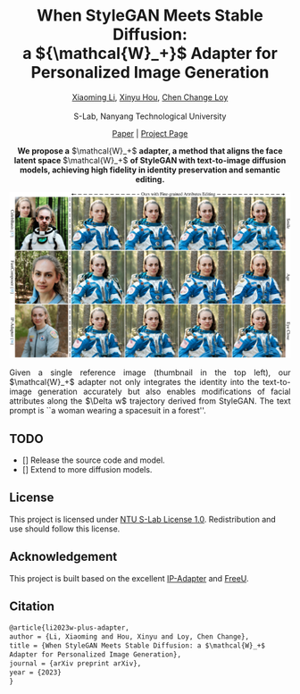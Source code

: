 
<div align="center">
<h1>When StyleGAN Meets Stable Diffusion:<br> a ${\mathcal{W}_+}$ Adapter for Personalized Image Generation</h1>

[Xiaoming Li](https://csxmli2016.github.io/), [Xinyu Hou](https://itsmag11.github.io/), [Chen Change Loy](https://www.mmlab-ntu.com/person/ccloy/)

<div>
    <sup></sup>S-Lab, Nanyang Technological University
</div>

[Paper](#) | [Project Page](https://csxmli2016.github.io/projects/w-plus-adapter/)

<p><B>We propose a</B> $\mathcal{W}_+$ <B>adapter, a method that aligns the face latent space </B> $\mathcal{W}_+$ <B> of StyleGAN with text-to-image diffusion models, achieving high fidelity in identity preservation and semantic editing.</B></p>

<img src="./figures/fig1.png" width="800px">

<p align="justify">Given a single reference image (thumbnail in the top left), our $\mathcal{W}_+$ adapter not only integrates the identity into the text-to-image generation accurately but also enables modifications of facial attributes along the $\Delta w$ trajectory derived from StyleGAN. The text prompt is ``a woman wearing a spacesuit in a forest''.  </p>

</div>

## TODO
- [] Release the source code and model.
- [] Extend to more diffusion models.


## License
This project is licensed under <a rel="license" href="https://github.com/csxmli2016/w-plus-adapter/blob/main/LICENSE">NTU S-Lab License 1.0</a>. Redistribution and use should follow this license.

## Acknowledgement
This project is built based on the excellent [IP-Adapter](https://github.com/tencent-ailab/IP-Adapter) and [FreeU](https://github.com/ChenyangSi/FreeU).


## Citation

```
@article{li2023w-plus-adapter,
author = {Li, Xiaoming and Hou, Xinyu and Loy, Chen Change},
title = {When StyleGAN Meets Stable Diffusion: a $\mathcal{W}_+$ Adapter for Personalized Image Generation},
journal = {arXiv preprint arXiv},
year = {2023}
}
```


